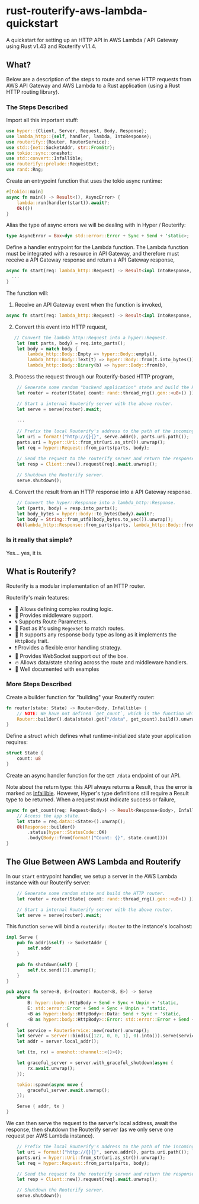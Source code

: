 # rust-routerify-aws-lambda-quickstart
A quickstart for setting up an HTTP API in AWS Lambda / API Gateway using Rust v1.43 and Routerify v1.1.4.

## What?

Below are a description of the steps to route and serve HTTP requests from AWS API Gateway and AWS Lambda to a Rust application (using a Rust HTTP routing library).

### The Steps Described

Import all this important stuff:

```rust
use hyper::{Client, Server, Request, Body, Response};
use lambda_http::{self, handler, lambda, IntoResponse};
use routerify::{Router, RouterService};
use std::{net::SocketAddr, str::FromStr};
use tokio::sync::oneshot;
use std::convert::Infallible;
use routerify::prelude::RequestExt;
use rand::Rng;
```

Create an entrypoint function that uses the tokio async runtime:

```rust
#[tokio::main]
async fn main() -> Result<(), AsyncError> {
    lambda::run(handler(start)).await?;
    Ok(())
}
```

Alias the type of async errors we will be dealing with in Hyper / Routerify:

```rust
type AsyncError = Box<dyn std::error::Error + Sync + Send + 'static>;
```

Define a handler entrypoint for the Lambda function. The Lambda function must be integrated with a resource in API Gateway, and therefore must receive a API Gateway response and return a API Gateway response,

```rust
async fn start(req: lambda_http::Request) -> Result<impl IntoResponse, AsyncError> {
  ...
}
```

The function will:

1. Receive an API Gateway event when the function is invoked,

```rust
async fn start(req: lambda_http::Request) -> Result<impl IntoResponse, AsyncError> {
```

2. Convert this event into HTTP request,

```rust
   // Convert the lambda_http::Request into a hyper::Request.
    let (mut parts, body) = req.into_parts();
    let body = match body {
        lambda_http::Body::Empty => hyper::Body::empty(),
        lambda_http::Body::Text(t) => hyper::Body::from(t.into_bytes()),
        lambda_http::Body::Binary(b) => hyper::Body::from(b),
```

3. Process the request through our Routerify-based HTTP program,

```rust
    // Generate some random "backend application" state and build the HTTP router.
    let router = router(State{ count: rand::thread_rng().gen::<u8>() });

    // Start a internal Routerify server with the above router.
    let serve = serve(router).await;
    
    ...
    
    // Prefix the local Routerify's address to the path of the incoming Lambda request.
    let uri = format!("http://{}{}", serve.addr(), parts.uri.path());
    parts.uri = hyper::Uri::from_str(uri.as_str()).unwrap();
    let req = hyper::Request::from_parts(parts, body);

    // Send the request to the routerify server and return the response.
    let resp = Client::new().request(req).await.unwrap();
    
    // Shutdown the Routerify server.
    serve.shutdown();
```

4. Convert the result from an HTTP response into a API Gateway response.

```rust
    // Convert the hyper::Response into a lambda_http::Response.
    let (parts, body) = resp.into_parts();
    let body_bytes = hyper::body::to_bytes(body).await?;
    let body = String::from_utf8(body_bytes.to_vec()).unwrap();
    Ok(lambda_http::Response::from_parts(parts, lambda_http::Body::from(body)))
```

### Is it really that simple?

Yes... yes, it is.

## What is Routerify?

Routerify is a modular implementation of an HTTP router.

Routerify's main features:

* 📡 Allows defining complex routing logic.
* 🔨 Provides middleware support.
* 🌀 Supports Route Parameters.
* 🚀 Fast as it's using `RegexSet` to match routes.
* 🍺 It supports any response body type as long as it implements the `HttpBody` trait.
* ❗ Provides a flexible error handling strategy.
* 💁 Provides WebSocket support out of the box.
* 🔥 Allows data/state sharing across the route and middleware handlers.
* 🍗 Well documented with examples


### More Steps Described

Create a builder function for "building" your Routerify router:

```rust
fn router(state: State) -> Router<Body, Infallible> {
    // NOTE: We have not defined `get_count`, which is the function which handles requests at this endpoint.
    Router::builder().data(state).get("/data", get_count).build().unwrap()
}
```

Define a struct which defines what runtime-initialized state your application requires:

```rust
struct State {
    count: u8
}
```

Create an async handler function for the `GET /data` endpoint of our API. 

Note about the return type: this API always returns a Result, thus the error is marked as [Infallible](https://doc.rust-lang.org/beta/std/convert/enum.Infallible.html). However, Hyper's type definitions still require a Result type to be returned. When a request must indicate success or failure, 

```rust
async fn get_count(req: Request<Body>) -> Result<Response<Body>, Infallible> {
    // Access the app state.
    let state = req.data::<State>().unwrap();
    Ok(Response::builder()
        .status(hyper::StatusCode::OK)
        .body(Body::from(format!("Count: {}", state.count))))
}
```

## The Glue Between AWS Lambda and Routerify

In our `start` entrypoint handler, we setup a server in the AWS Lambda instance with our Routerify server:

```rust
    // Generate some random state and build the HTTP router.
    let router = router(State{ count: rand::thread_rng().gen::<u8>() });

    // Start a internal Routerify server with the above router.
    let serve = serve(router).await;
```

This function `serve` will bind a `routerify::Router` to the instance's localhost:

```rust
impl Serve {
    pub fn addr(&self) -> SocketAddr {
        self.addr
    }

    pub fn shutdown(self) {
        self.tx.send(()).unwrap();
    }
}

pub async fn serve<B, E>(router: Router<B, E>) -> Serve
    where
        B: hyper::body::HttpBody + Send + Sync + Unpin + 'static,
        E: std::error::Error + Send + Sync + Unpin + 'static,
        <B as hyper::body::HttpBody>::Data: Send + Sync + 'static,
        <B as hyper::body::HttpBody>::Error: std::error::Error + Send + Sync + 'static,
{
    let service = RouterService::new(router).unwrap();
    let server = Server::bind(&([127, 0, 0, 1], 0).into()).serve(service);
    let addr = server.local_addr();

    let (tx, rx) = oneshot::channel::<()>();

    let graceful_server = server.with_graceful_shutdown(async {
        rx.await.unwrap();
    });

    tokio::spawn(async move {
        graceful_server.await.unwrap();
    });

    Serve { addr, tx }
}
```

We can then serve the request to the server's local address, await the response, then shutdown the Routerify server (as we only serve one request per AWS Lambda instance).

```rust
    // Prefix the local Routerify's address to the path of the incoming Lambda request.
    let uri = format!("http://{}{}", serve.addr(), parts.uri.path());
    parts.uri = hyper::Uri::from_str(uri.as_str()).unwrap();
    let req = hyper::Request::from_parts(parts, body);

    // Send the request to the routerify server and return the response.
    let resp = Client::new().request(req).await.unwrap();

    // Shutdown the Routerify server.
    serve.shutdown();
```
